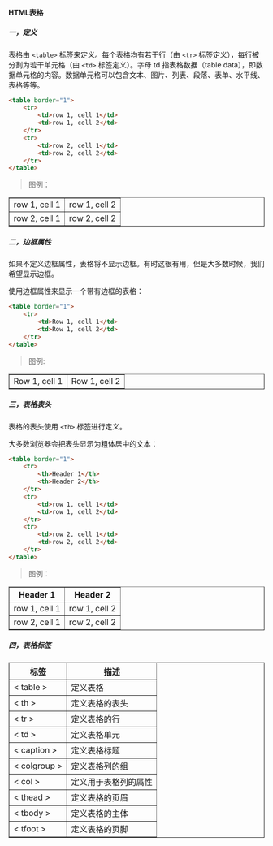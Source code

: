 #### **HTML表格**

##### **一，定义**
表格由 `<table>` 标签来定义。每个表格均有若干行（由 `<tr>` 标签定义），每行被分割为若干单元格（由 `<td>` 标签定义）。字母 td 指表格数据（table data），即数据单元格的内容。数据单元格可以包含文本、图片、列表、段落、表单、水平线、表格等等。

```html
<table border="1">
    <tr>
        <td>row 1, cell 1</td>
        <td>row 1, cell 2</td>
    </tr>
    <tr>
        <td>row 2, cell 1</td>
        <td>row 2, cell 2</td>
    </tr>
</table>
```
>图例：
<table border="1">
    <tr>
        <td>row 1, cell 1</td>
        <td>row 1, cell 2</td>
    </tr>
    <tr>
        <td>row 2, cell 1</td>
        <td>row 2, cell 2</td>
    </tr>
</table>

##### **二，边框属性**
如果不定义边框属性，表格将不显示边框。有时这很有用，但是大多数时候，我们希望显示边框。

使用边框属性来显示一个带有边框的表格：
```html
<table border="1">
    <tr>
        <td>Row 1, cell 1</td>
        <td>Row 1, cell 2</td>
    </tr>
</table>
```
>图例:
<table border="1">
    <tr>
        <td>Row 1, cell 1</td>
        <td>Row 1, cell 2</td>
    </tr>
</table>

##### **三，表格表头**
表格的表头使用 `<th>` 标签进行定义。

大多数浏览器会把表头显示为粗体居中的文本：
```html
<table border="1">
    <tr>
        <th>Header 1</th>
        <th>Header 2</th>
    </tr>
    <tr>
        <td>row 1, cell 1</td>
        <td>row 1, cell 2</td>
    </tr>
    <tr>
        <td>row 2, cell 1</td>
        <td>row 2, cell 2</td>
    </tr>
</table>
```
>图例：
<table border="1">
    <tr>
        <th>Header 1</th>
        <th>Header 2</th>
    </tr>
    <tr>
        <td>row 1, cell 1</td>
        <td>row 1, cell 2</td>
    </tr>
    <tr>
        <td>row 2, cell 1</td>
        <td>row 2, cell 2</td>
    </tr>
</table>


##### **四，表格标签**
<table border="1">
    <tr>
        <th>标签</th>
        <th>描述</th>
    </tr>
    <tr>
        <td>&lt table &gt</td>
        <td>定义表格</td>
    </tr>
    <tr>
        <td>&lt th &gt</td>
        <td>定义表格的表头</td>
    </tr>
    <tr>
        <td>&lt tr &gt</td>
        <td>定义表格的行</td>
    </tr>
    <tr>
        <td>&lt td &gt</td>
        <td>定义表格单元</td>
    </tr>
    <tr>
        <td>&lt caption &gt</td>
        <td>定义表格标题</td>
    </tr>
    <tr>
        <td>&lt colgroup &gt</td>
        <td>定义表格列的组</td>
    </tr>
        <tr>
        <td>&lt col &gt</td>
        <td>定义用于表格列的属性</td>
    </tr>
    <tr>
        <td>&lt thead &gt</td>
        <td>定义表格的页眉</td>
    </tr>
        <tr>
        <td>&lt tbody &gt</td>
        <td>定义表格的主体</td>
    </tr>
    <tr>
        <td>&lt tfoot &gt</td>
        <td>定义表格的页脚</td>
    </tr>    
</table>
